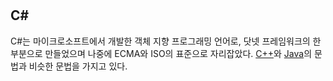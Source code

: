 #

## C#

C#는 마이크로소프트에서 개발한 객체 지향 프로그래밍 언어로, 닷넷 프레임워크의 한 부분으로 만들었으며 나중에 ECMA와 ISO의 표준으로 자리잡았다. [C++](C++.md)와 [Java](Java.md)의 문법과 비슷한 문법을 가지고 있다.
